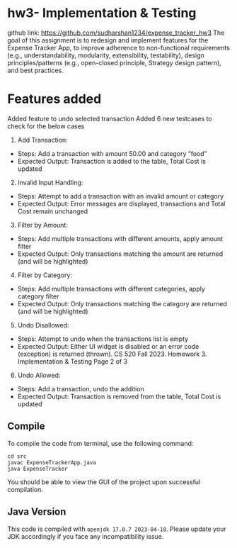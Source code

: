 # hw3- Implementation & Testing

github link: https://github.com/sudharshan1234/expense_tracker_hw3
The goal of this assignment is to redesign and implement features for the Expense Tracker App, to improve adherence to non-functional requirements (e.g., understandability, modularity, extensibility, testability), design principles/patterns (e.g., open-closed principle, Strategy design pattern), and best practices.

# Features added

Added feature to undo selected transaction
Added 6 new testcases to check for the below cases

1. Add Transaction:

- Steps: Add a transaction with amount 50.00 and category ”food”
- Expected Output: Transaction is added to the table, Total Cost is updated

2. Invalid Input Handling:

- Steps: Attempt to add a transaction with an invalid amount or category
- Expected Output: Error messages are displayed, transactions and Total Cost remain unchanged

3. Filter by Amount:

- Steps: Add multiple transactions with different amounts, apply amount filter
- Expected Output: Only transactions matching the amount are returned (and will be highlighted)

4. Filter by Category:

- Steps: Add multiple transactions with different categories, apply category filter
- Expected Output: Only transactions matching the category are returned (and will be highlighted)

5. Undo Disallowed:

- Steps: Attempt to undo when the transactions list is empty
- Expected Output: Either UI widget is disabled or an error code (exception) is returned (thrown).
  CS 520 Fall 2023. Homework 3. Implementation & Testing Page 2 of 3

6. Undo Allowed:

- Steps: Add a transaction, undo the addition
- Expected Output: Transaction is removed from the table, Total Cost is updated

## Compile

To compile the code from terminal, use the following command:

```
cd src
javac ExpenseTrackerApp.java
java ExpenseTracker
```

You should be able to view the GUI of the project upon successful compilation.

## Java Version

This code is compiled with `openjdk 17.0.7 2023-04-18`. Please update your JDK accordingly if you face any incompatibility issue.
